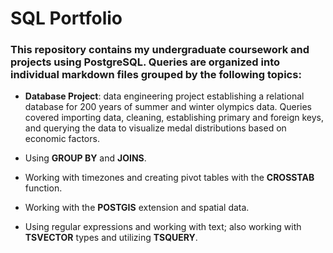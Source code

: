 # SQL Portfolio

### This repository contains my undergraduate coursework and projects using PostgreSQL. Queries are organized into individual markdown files grouped by the following topics:

* **Database Project**: data engineering project establishing a relational database for 200 years of summer and winter olympics data. Queries covered importing data, cleaning, establishing primary and foreign keys, and querying the data to visualize medal distributions based on economic factors.

* Using **GROUP BY** and **JOINS**.

* Working with timezones and creating pivot tables with the **CROSSTAB** function.

* Working with the **POSTGIS** extension and spatial data.

* Using regular expressions and working with text; also working with **TSVECTOR** types and utilizing **TSQUERY**.
